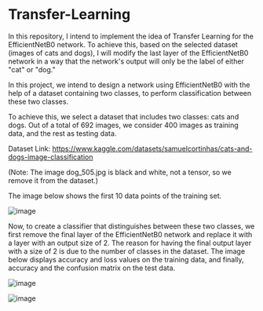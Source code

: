 # Transfer-Learning
In this repository, I intend to implement the idea of Transfer Learning for the EfficientNetB0 network. To achieve this, based on the selected dataset (images of cats and dogs), I will modify the last layer of the EfficientNetB0 network in a way that the network's output will only be the label of either "cat" or "dog."

In this project, we intend to design a network using EfficientNetB0 with the help of a dataset containing two classes, to perform classification between these two classes.

To achieve this, we select a dataset that includes two classes: cats and dogs. Out of a total of 692 images, we consider 400 images as training data, and the rest as testing data.

Dataset Link: https://www.kaggle.com/datasets/samuelcortinhas/cats-and-dogs-image-classification

(Note: The image dog_505.jpg is black and white, not a tensor, so we remove it from the dataset.)

The image below shows the first 10 data points of the training set.

![image](https://github.com/ErfanPanahi/Transfer-Learning/assets/107314081/4f4f31cd-f903-484d-8034-2596bb5f533b)


Now, to create a classifier that distinguishes between these two classes, we first remove the final layer of the EfficientNetB0 network and replace it with a layer with an output size of 2. The reason for having the final output layer with a size of 2 is due to the number of classes in the dataset. The image below displays accuracy and loss values on the training data, and finally, accuracy and the confusion matrix on the test data.

![image](https://github.com/ErfanPanahi/Transfer-Learning/assets/107314081/144ef313-1944-4275-aafb-dabdbb424d5e)

![image](https://github.com/ErfanPanahi/Transfer-Learning/assets/107314081/ea07a758-3c6a-4b50-8052-b0e4f0876dc8)
